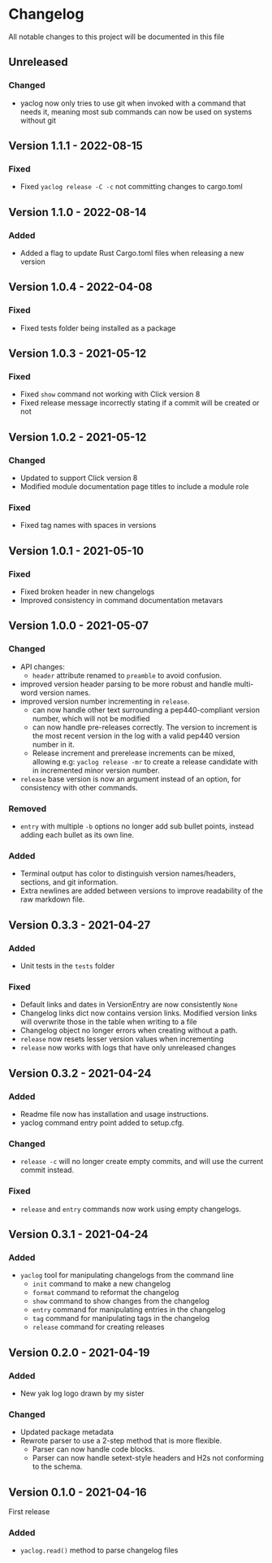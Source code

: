 # Changelog

All notable changes to this project will be documented in this file

## Unreleased

### Changed

- yaclog now only tries to use git when invoked with a command that needs it, meaning most sub commands can now be used on systems without git


## Version 1.1.1 - 2022-08-15

### Fixed

- Fixed `yaclog release -C -c` not committing changes to cargo.toml


## Version 1.1.0 - 2022-08-14

### Added

- Added a flag to update Rust Cargo.toml files when releasing a new version


## Version 1.0.4 - 2022-04-08

### Fixed

- Fixed tests folder being installed as a package


## Version 1.0.3 - 2021-05-12

### Fixed

- Fixed `show` command not working with Click version 8
- Fixed release message incorrectly stating if a commit will be created or not


## Version 1.0.2 - 2021-05-12

### Changed

- Updated to support Click version 8
- Modified module documentation page titles to include a module role

### Fixed

- Fixed tag names with spaces in versions


## Version 1.0.1 - 2021-05-10

### Fixed

- Fixed broken header in new changelogs
- Improved consistency in command documentation metavars


## Version 1.0.0 - 2021-05-07

### Changed

- API changes:
  - `header` attribute renamed to `preamble` to avoid confusion.
- improved version header parsing to be more robust and handle multi-word version names.
- improved version number incrementing in `release`.
  - can now handle other text surrounding a pep440-compliant version number, which will not be modified
  - can now handle pre-releases correctly. The version to increment is the most recent version in the log with a valid pep440 version number in it. 
  - Release increment and prerelease increments can be mixed, allowing e.g: `yaclog release -mr` to create a release candidate with in incremented minor version number.
- `release` base version is now an argument instead of an option, for consistency with other commands.

### Removed

- `entry` with multiple `-b` options no longer add sub bullet points, instead adding each bullet as its own line.

### Added

- Terminal output has color to distinguish version names/headers, sections, and git information.
- Extra newlines are added between versions to improve readability of the raw markdown file.


## Version 0.3.3 - 2021-04-27

### Added

- Unit tests in the `tests` folder

### Fixed

- Default links and dates in VersionEntry are now consistently `None`
- Changelog links dict now contains version links. Modified version links will overwrite those in the table when writing to a file
- Changelog object no longer errors when creating without a path.
- `release` now resets lesser version values when incrementing
- `release` now works with logs that have only unreleased changes


## Version 0.3.2 - 2021-04-24

### Added

- Readme file now has installation and usage instructions.
- yaclog command entry point added to setup.cfg.

### Changed

- `release -c` will no longer create empty commits, and will use the current commit instead.

### Fixed

- `release` and `entry` commands now work using empty changelogs.


## Version 0.3.1 - 2021-04-24

### Added

- `yaclog` tool for manipulating changelogs from the command line
  - `init` command to make a new changelog
  - `format` command to reformat the changelog
  - `show` command to show changes from the changelog
  - `entry` command for manipulating entries in the changelog
  - `tag` command for manipulating tags in the changelog
  - `release` command for creating releases


## Version 0.2.0 - 2021-04-19

### Added

- New yak log logo drawn by my sister

### Changed

- Updated package metadata
- Rewrote parser to use a 2-step method that is more flexible.
  - Parser can now handle code blocks.
  - Parser can now handle setext-style headers and H2s not conforming to the schema.


## Version 0.1.0 - 2021-04-16

First release

### Added

- `yaclog.read()` method to parse changelog files
